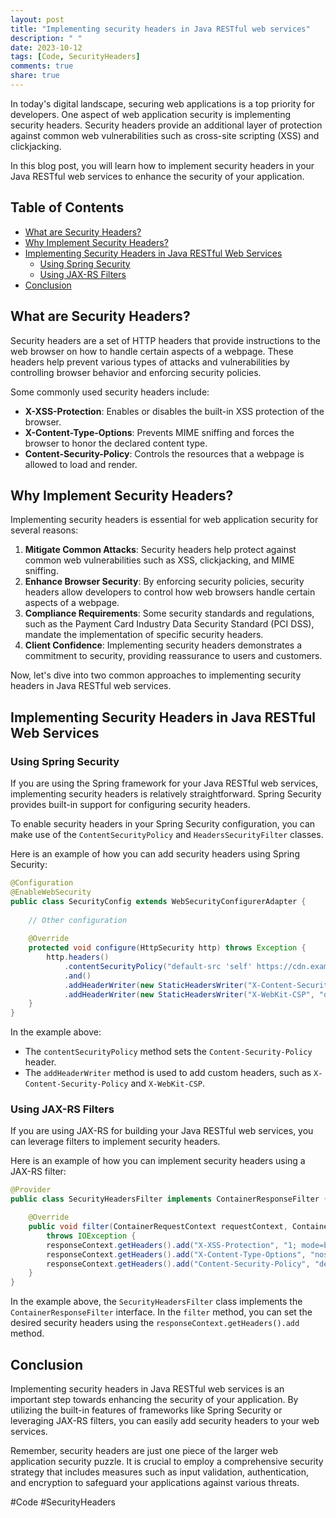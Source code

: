 ```yaml
---
layout: post
title: "Implementing security headers in Java RESTful web services"
description: " "
date: 2023-10-12
tags: [Code, SecurityHeaders]
comments: true
share: true
---
```


In today's digital landscape, securing web applications is a top priority for developers. One aspect of web application security is implementing security headers. Security headers provide an additional layer of protection against common web vulnerabilities such as cross-site scripting (XSS) and clickjacking.

In this blog post, you will learn how to implement security headers in your Java RESTful web services to enhance the security of your application.

## Table of Contents
- [What are Security Headers?](#what-are-security-headers)
- [Why Implement Security Headers?](#why-implement-security-headers)
- [Implementing Security Headers in Java RESTful Web Services](#implementing-security-headers-in-java-restful-web-services)
  - [Using Spring Security](#using-spring-security)
  - [Using JAX-RS Filters](#using-jax-rs-filters)
- [Conclusion](#conclusion)

## What are Security Headers?

Security headers are a set of HTTP headers that provide instructions to the web browser on how to handle certain aspects of a webpage. These headers help prevent various types of attacks and vulnerabilities by controlling browser behavior and enforcing security policies.

Some commonly used security headers include:
- **X-XSS-Protection**: Enables or disables the built-in XSS protection of the browser.
- **X-Content-Type-Options**: Prevents MIME sniffing and forces the browser to honor the declared content type.
- **Content-Security-Policy**: Controls the resources that a webpage is allowed to load and render.

## Why Implement Security Headers?

Implementing security headers is essential for web application security for several reasons:

1. **Mitigate Common Attacks**: Security headers help protect against common web vulnerabilities such as XSS, clickjacking, and MIME sniffing.
2. **Enhance Browser Security**: By enforcing security policies, security headers allow developers to control how web browsers handle certain aspects of a webpage.
3. **Compliance Requirements**: Some security standards and regulations, such as the Payment Card Industry Data Security Standard (PCI DSS), mandate the implementation of specific security headers.
4. **Client Confidence**: Implementing security headers demonstrates a commitment to security, providing reassurance to users and customers.

Now, let's dive into two common approaches to implementing security headers in Java RESTful web services.

## Implementing Security Headers in Java RESTful Web Services

### Using Spring Security

If you are using the Spring framework for your Java RESTful web services, implementing security headers is relatively straightforward. Spring Security provides built-in support for configuring security headers.

To enable security headers in your Spring Security configuration, you can make use of the `ContentSecurityPolicy` and `HeadersSecurityFilter` classes.

Here is an example of how you can add security headers using Spring Security:

```java
@Configuration
@EnableWebSecurity
public class SecurityConfig extends WebSecurityConfigurerAdapter {
    
    // Other configuration
    
    @Override
    protected void configure(HttpSecurity http) throws Exception {
        http.headers()
            .contentSecurityPolicy("default-src 'self' https://cdn.example.com")
            .and()
            .addHeaderWriter(new StaticHeadersWriter("X-Content-Security-Policy", "default-src 'self'"))
            .addHeaderWriter(new StaticHeadersWriter("X-WebKit-CSP", "default-src 'self'"));
    }
}
```

In the example above:
- The `contentSecurityPolicy` method sets the `Content-Security-Policy` header.
- The `addHeaderWriter` method is used to add custom headers, such as `X-Content-Security-Policy` and `X-WebKit-CSP`.

### Using JAX-RS Filters

If you are using JAX-RS for building your Java RESTful web services, you can leverage filters to implement security headers.

Here is an example of how you can implement security headers using a JAX-RS filter:

```java
@Provider
public class SecurityHeadersFilter implements ContainerResponseFilter {

    @Override
    public void filter(ContainerRequestContext requestContext, ContainerResponseContext responseContext)
        throws IOException {
        responseContext.getHeaders().add("X-XSS-Protection", "1; mode=block");
        responseContext.getHeaders().add("X-Content-Type-Options", "nosniff");
        responseContext.getHeaders().add("Content-Security-Policy", "default-src 'self'");
    }
}
```

In the example above, the `SecurityHeadersFilter` class implements the `ContainerResponseFilter` interface. In the `filter` method, you can set the desired security headers using the `responseContext.getHeaders().add` method.

## Conclusion

Implementing security headers in Java RESTful web services is an important step towards enhancing the security of your application. By utilizing the built-in features of frameworks like Spring Security or leveraging JAX-RS filters, you can easily add security headers to your web services.

Remember, security headers are just one piece of the larger web application security puzzle. It is crucial to employ a comprehensive security strategy that includes measures such as input validation, authentication, and encryption to safeguard your applications against various threats.

#Code #SecurityHeaders